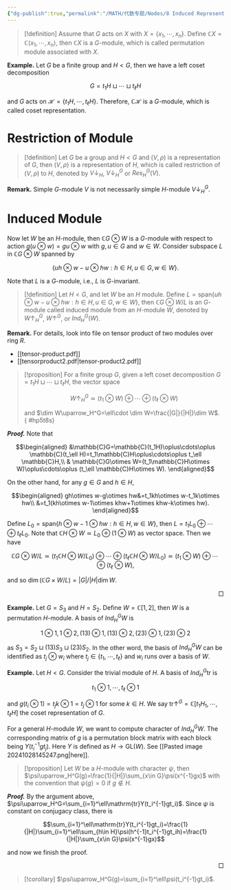 ```yaml
---
{"dg-publish":true,"permalink":"/MATH/代数专题/Nodes/8 Induced Representation/","dgPassFrontmatter":true}
---
```



> [!definition]
> Assume that $G$ acts on $X$ with $X=\{x_1,\cdots,x_n\}$. Define $\mathbb{C}X=\mathbb{C}\left\langle x_1,\cdots,x_n\right\rangle$, then $\mathbb{C}X$ is a $G$-module, which is called permutation module associated with $X$.

**Example.** Let $G$ be a finite group and $H<G$, then we have a left coset decomposition

$$G=t_1H\sqcup \cdots\sqcup t_\ell H$$

and $G$ acts on $\mathcal H=\{t_1H,\cdots,t_\ell H\}$. Therefore, $\mathbb{C}\mathcal H$ is a $G$-module, which is called coset representation. 

# Restriction of Module

> [!definition]
> Let $G$ be a group and $H<G$ and $(V,\rho)$ is a representation of $G$, then $(V,\rho)$ is a representation of $H$, which is called restriction of $(V,\rho)$ to $H$, denoted by $V\downarrow_H$, $V\downarrow_H^G$ or $Res_H^G(V)$. 

**Remark.** Simple $G$-module $V$ is not necessarily simple $H$-module $V\downarrow_H^G$. 

# Induced Module

Now let $W$ be an $H$-module, then $\mathbb{C}G\otimes W$ is a $G$-module with respect to action $g(u\otimes w)=gu\otimes w$ with $g,u\in G$ and $w\in W$. Consider subspace $L$ in $\mathbb{C}G\otimes W$ spanned by 

$$\{uh\otimes w-u\otimes hw:h\in H,u\in G,w\in W\}.$$


Note that $L$ is a $G$-module, i.e., $L$ is $G$-invariant.

> [!definition]
> Let $H<G$, and let $W$ be an $H$ module. Define $L=\mathrm{span}\{uh\otimes w-u\otimes hw:h\in H,u\in G,w\in W\}$, then $\mathbb{C}G\otimes W/L$ is an $G$-module called induced module from an $H$-module $W$, denoted by $W\uparrow_H^G$, $W\uparrow^G$, or $Ind_H^G(W)$.

**Remark.** For details, look into file on tensor product of two modules over ring $R$.
- [[tensor-product.pdf]]
- [[tensorproduct2.pdf|tensor-product2.pdf]]

> [!proposition]
> For a finite group $G$, given a left coset decomposition $G=t_1H\sqcup\cdots\sqcup t_\ell H$, the vector space 
> 
> $$W\uparrow_H^G\simeq(t_1\otimes W)\oplus\cdots\oplus (t_\ell\otimes W)$$
> 
> and $\dim W\uparrow_H^G=\ell\cdot \dim W=\frac{|G|}{|H|}\dim W$. 
{ #hp5t8s}


**_Proof._**
Note that

$$\begin{aligned}
&\mathbb{C}G=\mathbb{C}(t_1H)\oplus\cdots\oplus \mathbb{C}(t_\ell H)=t_1\mathbb{C}H\oplus\cdots\oplus t_\ell \mathbb{C}H,\\
& \mathbb{C}G\otimes W=(t_1\mathbb{C}H\otimes W)\oplus\cdots\oplus (t_\ell \mathbb{C}H\otimes W).
\end{aligned}$$

On the other hand, for any $g\in G$ and $h\in H$, 

$$\begin{aligned}
gh\otimes w-g\otimes hw&=t_1kh\otimes w-t_1k\otimes hw\\
&=t_1(kh\otimes w-1\otimes khw+1\otimes khw-k\otimes hw).
\end{aligned}$$

Define $L_0=\mathrm{span}\{h\otimes w-1\otimes hw:h\in H,w\in W\}$, then $L=t_1L_0\oplus\cdots\oplus t_\ell L_0$. Note that $\mathbb{C}H\otimes W\simeq L_0\oplus(1\otimes W)$ as vector space. Then we have 

$$\mathbb{C}G\otimes W/L\simeq (t_1\mathbb{C}H\otimes W/L_0)\oplus\cdots\oplus (t_\ell \mathbb{C}H\otimes W/L_0)\simeq(t_1\otimes W)\oplus\cdots\oplus (t_{\ell}\otimes W),$$

and so $\dim (\mathbb{C}G\times W/L)=|G|/|H|\dim W$.
<p align="right">□</p>

**Example.** Let $G=S_3$ and $H=S_2$. Define $W=\mathbb{C}[1,2]$, then $W$ is a permutation $H$-module. A basis of $Ind_H^GW$ is 

$$1\otimes 1,1\otimes 2,(13)\otimes 1,(13)\otimes 2,(23)\otimes 1,(23)\otimes 2$$

as $S_3=S_2\sqcup (13)S_3\sqcup (23)S_2$. In the other word, the basis of $Ind_H^GW$ can be identified as $t_j\otimes w_i$ where $t_j\in\{t_1,\cdots,t_{\ell}\}$ and $w_i$ runs over a basis of $W$. 

**Example.** Let $H<G$. Consider the trivial module of $H$. A basis of $Ind_H^G\mathrm{tr}$ is 

$$t_1\otimes 1,\cdots,t_\ell\otimes 1$$

and $g(t_i\otimes 1)=t_jk\otimes 1=t_j\otimes 1$ for some $k\in H$. We say $\mathrm{tr}\uparrow^G=\mathbb{C}[t_1H_1,\cdots,t_\ell H]$ the coset representation of $G$. 


For a general $H$-module $W$, we want to compute character of $Ind_H^GW$. The corresponding matrix of $g$ is a permutation block matrix with each block being $Y(t_i^{-1}gt_j)$. Here $Y$ is defined as $H\to\mathrm{GL}(W)$. See [[Pasted image 20241028145247.png|here]].


> [!proposition]
> Let $W$ be a $H$-module with character $\psi$, then $\psi\uparrow_H^G(g)=\frac{1}{|H|}\sum_{x\in G}\psi(x^{-1}gx)$ with the convention that $\psi(g)=0$ if $g\not\in H$. 

**_Proof._**
By the argument above, $\psi\uparrow_H^G=\sum_{i=1}^\ell\mathrm{tr}Y(t_i^{-1}gt_i)$. Since $\psi$ is constant on conjugacy class, there is

$$\sum_{i=1}^\ell\mathrm{tr}Y(t_i^{-1}gt_i)=\frac{1}{|H|}\sum_{i=1}^\ell\sum_{h\in H}\psi(h^{-1}t_i^{-1}gt_ih)=\frac{1}{|H|}\sum_{x\in G}\psi(x^{-1}gx)$$

and now we finish the proof.
<p align="right">□</p>

> [!corollary]
> $\psi\uparrow_H^G(g)=\sum_{i=1}^\ell\psi(t_i^{-1}gt_i)$. 

